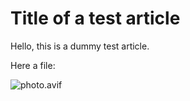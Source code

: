 # Title of a test article

Hello, this is a dummy test article.

Here a file: 


![photo.avif](photo.avif)
